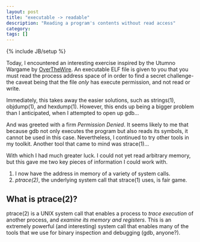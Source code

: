 ```yaml
---
layout: post
title: "executable -> readable"
description: "Reading a program's contents without read access"
category: 
tags: []
---
```

{% include JB/setup %}

Today, I encountered an interesting exercise inspired by the Utumno Wargame by [OverTheWire](http://overthewire.org). An executable ELF file is given to you that you must read the process address space of in order to find a secret challenge- the caveat being that the file *only* has execute permission, and not read or write.

Immediately, this takes away the easier solutions, such as strings(1), objdump(1), and hexdump(1). However, this ends up being a bigger problem than I anticipated, when I attempted to open up gdb...

And was greeted with a firm *Permission Denied*. It seems likely to me that because gdb not only executes the program but also reads its symbols, it cannot be used in this case. Nevertheless, I continued to try other tools in my toolkit. Another tool that came to mind was strace(1)...

With which I had much greater luck. I could not yet read arbitrary memory, but this gave me two key pieces of information I could work with.

1. I now have the address in memory of a variety of system calls.
2. *ptrace(2)*, the underlying system call that strace(1) uses, is fair game.

What is ptrace(2)?
---------------
ptrace(2) is a UNIX system call that enables a process to *trace execution* of another process, and *examine its memory and registers*. This is an extremely powerful (and interesting) system call that enables many of the tools that we use for binary inspection and debugging (gdb, anyone?).
